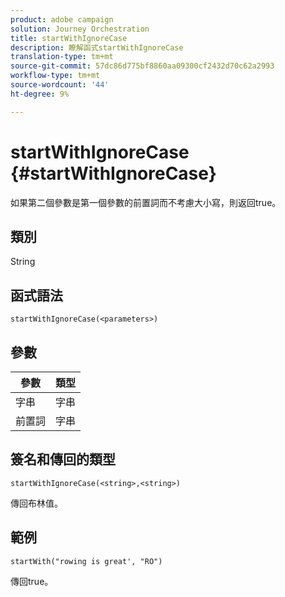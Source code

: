 ```yaml
---
product: adobe campaign
solution: Journey Orchestration
title: startWithIgnoreCase
description: 瞭解函式startWithIgnoreCase
translation-type: tm+mt
source-git-commit: 57dc86d775bf8860aa09300cf2432d70c62a2993
workflow-type: tm+mt
source-wordcount: '44'
ht-degree: 9%

---
```



# startWithIgnoreCase {#startWithIgnoreCase}

如果第二個參數是第一個參數的前置詞而不考慮大小寫，則返回true。

## 類別

String

## 函式語法

`startWithIgnoreCase(<parameters>)`

## 參數

| 參數 | 類型 |
|-------------|--------|
| 字串 | 字串 |
| 前置詞 | 字串 |

## 簽名和傳回的類型

`startWithIgnoreCase(<string>,<string>)`

傳回布林值。

## 範例

`startWith("rowing is great', "RO")`

傳回true。

